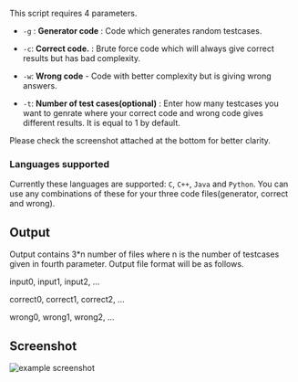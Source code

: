 
This script requires 4 parameters.

- `-g` : **Generator code** : Code which generates random testcases.

- `-c`: **Correct code.** : Brute force code which will always give correct results but has bad complexity.

- `-w`: **Wrong code** - Code with better complexity but is giving wrong answers.

- `-t`: **Number of test cases(optional)** : Enter how many testcases you want to genrate where your correct code and wrong code gives different results. It is equal to 1 by default.

Please check the screenshot attached at the bottom for better clarity.

### Languages supported

Currently these languages are supported: `C`, `C++`, `Java` and `Python`. You can use any combinations of these for your three code files(generator, correct and wrong).

## Output
Output contains 3*n number of files where n is the number of testcases given in fourth parameter. Output file format will be as follows.

input0, input1, input2, ...

correct0, correct1, correct2, ...

wrong0, wrong1, wrong2, ...

## Screenshot

![example screenshot](https://drive.google.com/uc?export=view&id=1G9l1hdyAKgjSjMu5Y5W5DaGAUieV26Fs)
